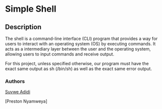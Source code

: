 # Simple Shell

## Description
The shell is  a command-line interface (CLI) program that provides a way for users to interact with an operating system (OS) by executing commands. It acts as a intermediary layer between the user and the operating system, allowing users to input commands and receive output.

For this project, unless specified otherwise, our program must have the exact same output as sh (/bin/sh) as well as the exact same error output.

### Authors
[Suvwe Adidi](https://github.com/suvwesukai)

[Preston Nyamweya]

